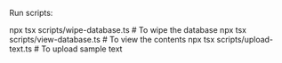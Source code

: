 Run scripts:

npx tsx scripts/wipe-database.ts    # To wipe the database
npx tsx scripts/view-database.ts    # To view the contents
npx tsx scripts/upload-text.ts      # To upload sample text